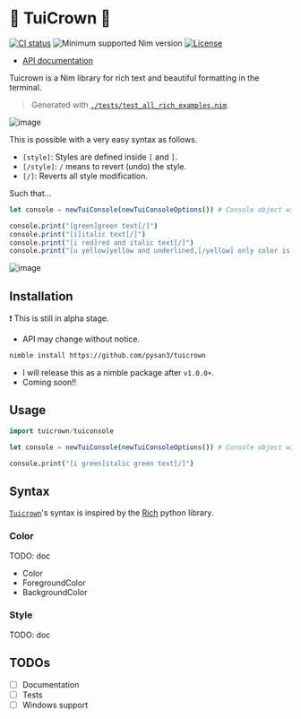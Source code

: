 # 🌈 TuiCrown 👑

[![CI status](https://github.com/alaviss/union/workflows/CI/badge.svg)](https://github.com/pysan3/tuicrown/actions?query=workflow%3ACI)
![Minimum supported Nim version](https://img.shields.io/badge/nim-1.9.3%2B-informational?style=flat&logo=nim)
[![License](https://img.shields.io/github/license/pysan3/tuicrown?style=flat)](#license)

- [API documentation](https://pysan3.github.io/tuicrown/)

Tuicrown is a Nim library for rich text and beautiful formatting in the terminal.

> Generated with [`./tests/test_all_rich_examples.nim`](./tests/test_all_rich_examples.nim).

![image](https://user-images.githubusercontent.com/41065736/236928476-20cc05c4-906f-4341-8455-3c690210fd82.png)

This is possible with a very easy syntax as follows.

- `[style]`: Styles are defined inside `[` and `]`.
- `[/style]`: `/` means to revert (undo) the style.
- `[/]`: Reverts all style modification.

Such that...

```nim
let console = newTuiConsole(newTuiConsoleOptions()) # Console object with default options

console.print("[green]green text[/]")
console.print("[i]italic text[/]")
console.print("[i red]red and italic text[/]")
console.print("[u yellow]yellow and underlined,[/yellow] only color is removed,[i bg:blue] and now added italic with blue background")
```

![image](https://user-images.githubusercontent.com/41065736/236800422-1fbe16bb-2cfd-408f-bbf4-bf2db48ddfbf.png)

## Installation

❗ This is still in alpha stage.

- API may change without notice.

```bash
nimble install https://github.com/pysan3/tuicrown
```

- I will release this as a nimble package after `v1.0.0+`.
- Coming soon!!

## Usage

```nim
import tuicrown/tuiconsole

let console = newTuiConsole(newTuiConsoleOptions()) # Console object with default options

console.print("[i green]italic green text[/]")
```

## Syntax

[`Tuicrown`](https://github.com/pysan3/tuicrown)'s syntax is inspired by the [Rich](https://github.com/Textualize/rich) python library.

### Color

TODO: doc

- Color
- ForegroundColor
- BackgroundColor

### Style

TODO: doc

## TODOs

- [ ] Documentation
- [ ] Tests
- [ ] Windows support
